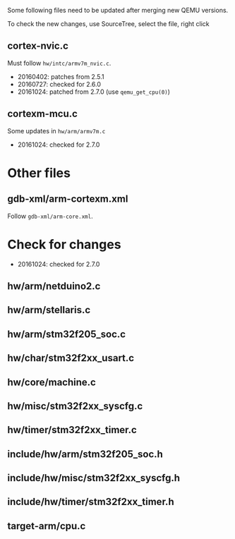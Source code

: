 Some following files need to be updated after merging new QEMU versions.

To check the new changes, use SourceTree, select the file, right click 

## cortex-nvic.c

Must follow `hw/intc/armv7m_nvic.c`.

* 20160402: patches from 2.5.1
* 20160727: checked for 2.6.0
* 20161024: patched from 2.7.0 (use `qemu_get_cpu(0)`)

## cortexm-mcu.c

Some updates in `hw/arm/armv7m.c`

* 20161024: checked for 2.7.0

# Other files

## gdb-xml/arm-cortexm.xml

Follow `gdb-xml/arm-core.xml`.


# Check for changes

* 20161024: checked for 2.7.0

## hw/arm/netduino2.c

## hw/arm/stellaris.c

## hw/arm/stm32f205_soc.c

## hw/char/stm32f2xx_usart.c

## hw/core/machine.c

## hw/misc/stm32f2xx_syscfg.c

## hw/timer/stm32f2xx_timer.c

## include/hw/arm/stm32f205_soc.h

## include/hw/misc/stm32f2xx_syscfg.h

## include/hw/timer/stm32f2xx_timer.h

## target-arm/cpu.c

